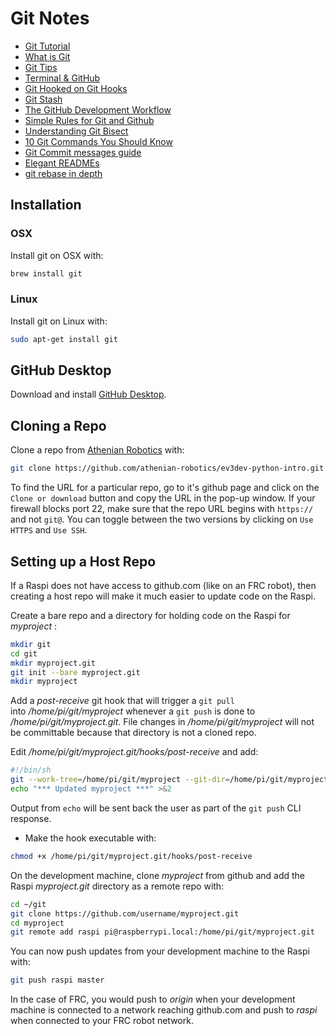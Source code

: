 # Git Notes

* [Git Tutorial](https://try.github.io/levels/1/challenges/1)
* [What is Git](https://codeburst.io/so-wtf-is-git-fa7daa0e0271)
* [Git Tips](https://github.com/k88hudson/git-flight-rules)
* [Terminal & GitHub](https://medium.com/career-change-coder/command-line-terminal-github-lets-make-it-really-simple-b47280341354)
* [Git Hooked on Git Hooks](https://dev.to/rpalo/git-hooked-on-git-hooks)
* [Git Stash](https://medium.freecodecamp.org/useful-tricks-you-might-not-know-about-git-stash-e8a9490f0a1a)
* [The GitHub Development Workflow](https://itnext.io/the-github-development-workflow-fb48d9bb63f9  )
* [Simple Rules for Git and Github](https://medium.freecodecamp.org/follow-these-simple-rules-and-youll-become-a-git-and-github-master-e1045057468f)
* [Understanding Git Bisect](https://hackernoon.com/understanding-git-bisect-i-e-use-binary-search-to-find-the-change-that-introduced-a-bug-89489b4c9fa6)
* [10 Git Commands You Should Know](https://towardsdatascience.com/10-git-commands-you-should-know-df54bea1595c)
* [Git Commit messages guide](https://github.com/RomuloOliveira/commit-messages-guide)
* [Elegant READMEs](https://www.yegor256.com/2019/04/23/elegant-readme.html)
* [git rebase in depth](https://git-rebase.io)

## Installation

### OSX 

Install git on OSX with:
```bash
brew install git
```

### Linux

Install git on Linux with:
```bash
sudo apt-get install git
```

## GitHub Desktop

Download and install [GitHub Desktop](https://desktop.github.com).

## Cloning a Repo

Clone a repo from [Athenian Robotics](https://github.com/athenian-robotics) with:
```bash
git clone https://github.com/athenian-robotics/ev3dev-python-intro.git
```

To find the URL for a particular repo, go to it's github page and 
click on the `Clone or download` button and copy the URL in the pop-up
window. If your firewall blocks port 22, make sure that the repo URL begins 
with `https://` and not `git@`. 
You can toggle between the two versions by clicking on `Use HTTPS` and `Use SSH`.

## Setting up a Host Repo

If a Raspi does not have access to github.com (like on an FRC robot), then 
creating a host repo will make it much easier to update code on the Raspi.

Create a bare repo and a directory for holding code on the Raspi for *myproject* :
```bash
mkdir git
cd git
mkdir myproject.git
git init --bare myproject.git
mkdir myproject
```

Add a *post-receive* git hook that will trigger a `git pull`   
into */home/pi/git/myproject* whenever a `git push` is done to */home/pi/git/myproject.git*. 
File changes in */home/pi/git/myproject* will not be committable because that directory is
not a cloned repo.

Edit */home/pi/git/myproject.git/hooks/post-receive* and add:
```bash
#!/bin/sh
git --work-tree=/home/pi/git/myproject --git-dir=/home/pi/git/myproject.git checkout -f
echo "*** Updated myproject ***" >&2
```

Output from `echo` will be sent back the user as part of the `git push` CLI response.

* Make the hook executable with:
```bash
chmod +x /home/pi/git/myproject.git/hooks/post-receive
```

On the development machine, clone *myproject* from github and add the Raspi *myproject.git* 
directory as a remote repo with:
```bash
cd ~/git
git clone https://github.com/username/myproject.git
cd myproject
git remote add raspi pi@raspberrypi.local:/home/pi/git/myproject.git
```

You can now push updates from your development machine to the Raspi with:
```bash
git push raspi master
```

In the case of FRC, you would push to *origin* when your development machine is 
connected to a network reaching github.com
and push to *raspi* when connected to your FRC robot network. 


